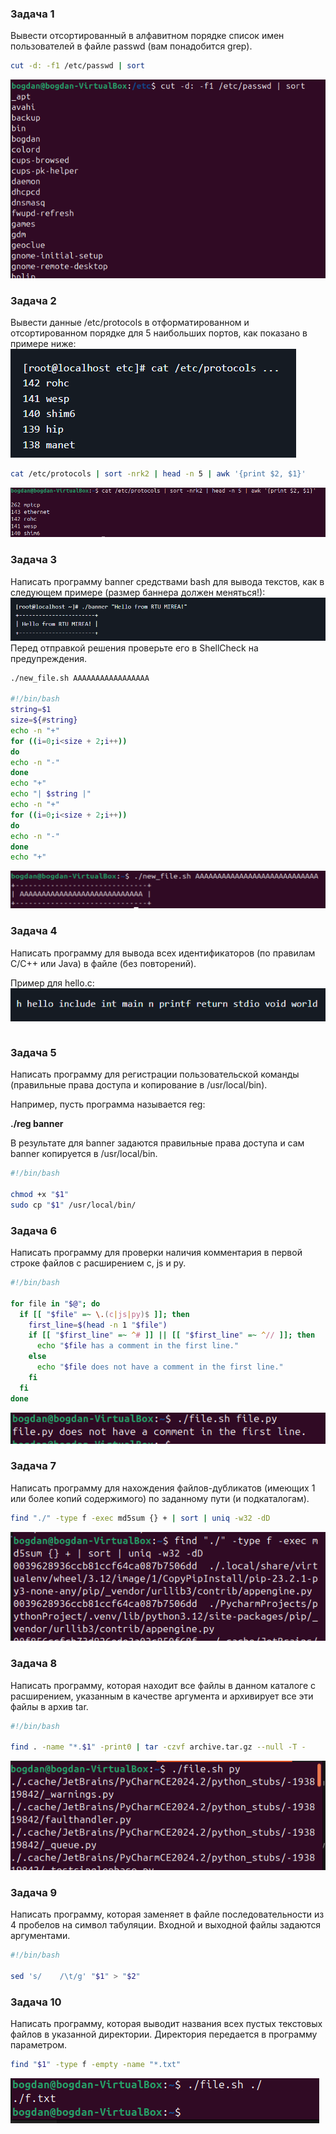 ### Задача 1
Вывести отсортированный в алфавитном порядке список имен пользователей в файле passwd (вам понадобится grep).
```bash
cut -d: -f1 /etc/passwd | sort
```
![img_1.png](img_1.png)
### Задача 2
Вывести данные /etc/protocols в отформатированном и отсортированном порядке для 5 наибольших портов, как показано в примере ниже:
![img.png](img.png)
```bash
cat /etc/protocols | sort -nrk2 | head -n 5 | awk '{print $2, $1}'
```
![img_4.png](img_4.png)
### Задача 3
Написать программу banner средствами bash для вывода текстов, как в следующем примере (размер баннера должен меняться!):
![img_2.png](img_2.png)
Перед отправкой решения проверьте его в ShellCheck на предупреждения.
```bash
./new_file.sh AAAAAAAAAAAAAAAAA

#!/bin/bash
string=$1
size=${#string}
echo -n "+"
for ((i=0;i<size + 2;i++))
do
echo -n "-"
done
echo "+"
echo "| $string |"
echo -n "+"
for ((i=0;i<size + 2;i++))
do
echo -n "-"
done
echo "+"
```
![img_5.png](img_5.png)
### Задача 4
Написать программу для вывода всех идентификаторов (по правилам C/C++ или Java) в файле (без повторений).

Пример для hello.c:
![img_3.png](img_3.png)
```bash


```

### Задача 5
Написать программу для регистрации пользовательской команды (правильные права доступа и копирование в /usr/local/bin).

Например, пусть программа называется reg:

__./reg banner__

В результате для banner задаются правильные права доступа и сам banner копируется в /usr/local/bin.
```bash
#!/bin/bash

chmod +x "$1"
sudo cp "$1" /usr/local/bin/
```
### Задача 6
Написать программу для проверки наличия комментария в первой строке файлов с расширением c, js и py.


```bash
#!/bin/bash

for file in "$@"; do
  if [[ "$file" =~ \.(c|js|py)$ ]]; then
    first_line=$(head -n 1 "$file")
    if [[ "$first_line" =~ ^# ]] || [[ "$first_line" =~ ^// ]]; then
      echo "$file has a comment in the first line."
    else
      echo "$file does not have a comment in the first line."
    fi
  fi
done

```
![img_11.png](img_11.png)
### Задача 7
Написать программу для нахождения файлов-дубликатов (имеющих 1 или более копий содержимого) по заданному пути (и подкаталогам).
```bash
find "./" -type f -exec md5sum {} + | sort | uniq -w32 -dD
```
![img_12.png](img_12.png)
### Задача 8
Написать программу, которая находит все файлы в данном каталоге с расширением, указанным в качестве аргумента и архивирует все эти файлы в архив tar.
```bash
#!/bin/bash

find . -name "*.$1" -print0 | tar -czvf archive.tar.gz --null -T -
```
![img_13.png](img_13.png)
### Задача 9
Написать программу, которая заменяет в файле последовательности из 4 пробелов на символ табуляции. Входной и выходной файлы задаются аргументами.
```bash
#!/bin/bash

sed 's/    /\t/g' "$1" > "$2"
```
### Задача 10
Написать программу, которая выводит названия всех пустых текстовых файлов в указанной директории. Директория передается в программу параметром.
```bash
find "$1" -type f -empty -name "*.txt"
```
![img_14.png](img_14.png)
